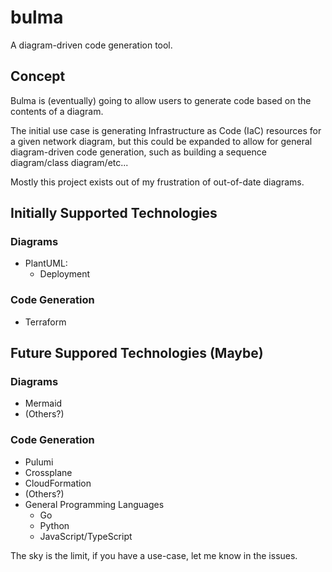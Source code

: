 # bulma
A diagram-driven code generation tool.

## Concept
Bulma is (eventually) going to allow users to generate code based on the contents of a diagram. 

The initial use case is generating Infrastructure as Code (IaC) resources for a given network diagram, but this could be
expanded to allow for general diagram-driven code generation, such as building a sequence diagram/class diagram/etc...

Mostly this project exists out of my frustration of out-of-date diagrams.

## Initially Supported Technologies

### Diagrams

* PlantUML:
  * Deployment

### Code Generation

* Terraform

## Future Suppored Technologies (Maybe)

### Diagrams

* Mermaid
* (Others?)

### Code Generation

* Pulumi
* Crossplane
* CloudFormation
* (Others?)
* General Programming Languages
  * Go
  * Python
  * JavaScript/TypeScript

The sky is the limit, if you have a use-case, let me know in the issues.
